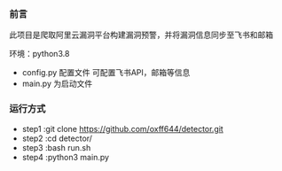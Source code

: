 ### 前言
 此项目是爬取阿里云漏洞平台构建漏洞预警，并将漏洞信息同步至飞书和邮箱

环境：python3.8



* config.py 配置文件 可配置飞书API，邮箱等信息
* main.py 为启动文件

### 运行方式

* step1 :git clone https://github.com/oxff644/detector.git
* step2 :cd detector/
* step3 :bash run.sh 
* step4 :python3 main.py
